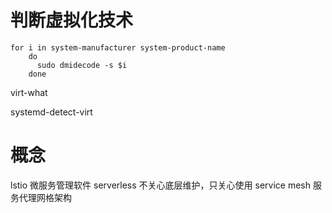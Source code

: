 # 判断虚拟化技术

```
for i in system-manufacturer system-product-name
    do 
      sudo dmidecode -s $i
    done
```
virt-what

systemd-detect-virt

# 概念

lstio 微服务管理软件
serverless 不关心底层维护，只关心使用
service mesh 服务代理网格架构
